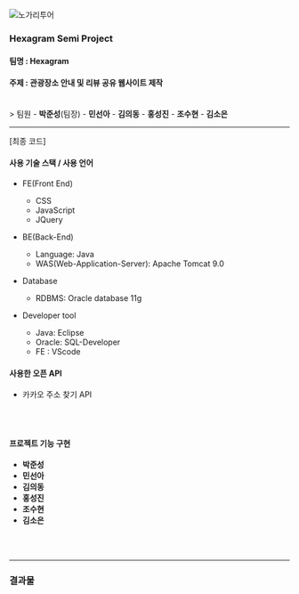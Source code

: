 ![노가리투어](https://user-images.githubusercontent.com/88871773/143209792-fa7e01ad-1493-43d5-924e-8da3cc0327bb.PNG)

### Hexagram Semi Project

#### 팀명 : <b>Hexagram</b>

#### 주제 : 관광장소 안내 및 리뷰 공유 웹사이트 제작
<br>
>  팀원
  - <b>박준성</b>(팀장)
  - <b>민선아</b>
  - <b>김의동</b>
  - <b>홍성진</b>
  - <b>조수현</b>
  - <b>김소은</b>
<br><hr>
  [최종 코드]
<br>

#### 사용 기술 스택 / 사용 언어

- FE(Front End)
   	- CSS
   	- JavaScript
   	- JQuery

- BE(Back-End)
   	- Language: Java
   	- WAS(Web-Application-Server): Apache Tomcat 9.0

- Database
   - RDBMS: Oracle database 11g

- Developer tool
   - Java: Eclipse
   - Oracle: SQL-Developer
   - FE : VScode

#### 사용한 오픈 API
  - 카카오 주소 찾기 API
  
<br><br>

#### 프로젝트 기능 구현
-  **박준성**
-  **민선아**
-  **김의동**
-  **홍성진**
-  **조수현**
-  **김소은**
 
<br><br><hr>
### 결과물
